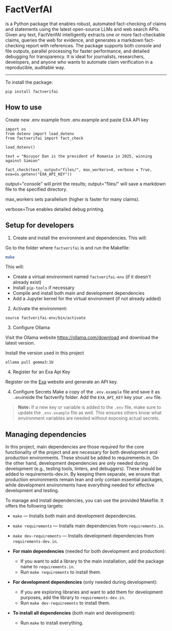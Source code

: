 # FactVerfAI

is a Python package that enables robust, automated fact-checking of claims and statements using the latest open-source LLMs and web search APIs. Given any text, FactVerifAI intelligently extracts one or more fact-checkable claims, queries the web for evidence, and generates a markdown fact-checking report with references. The package supports both console and file outputs, parallel processing for faster performance, and detailed debugging for transparency. It is ideal for journalists, researchers, developers, and anyone who wants to automate claim verification in a reproducible, auditable way.

---


To install the package:

```
pip install factverifai
```

## How to use
Create new .env example from .env.example and paste EXA API key

```
import os
from dotenv import load_dotenv
from factverifai import fact_check

load_dotenv()

text = "Nicușor Dan is the president of Romania in 2025, winning against Simion"

fact_check(text, output="files/", max_workers=4, verbose = True, exa=os.getenv("EXA_API_KEY"))
```


output="console" will print the results; output="files/" will save a markdown file to the specified directory.

max_workers sets parallelism (higher is faster for many claims).

verbose=True enables detailed debug printing.

## Setup for developers


1. Create and install the environment and dependencies. This will:

Go to the folder where `factverifai` is and run the Makefile:

```bash
make
```

This will:
- Create a virtual environment named `factverifai-env` (if it doesn't already exist)
- Install `pip-tools` if necessary
- Compile and install both main and development dependencies
- Add a Jupyter kernel for the virtual environment (if not already added)

2. Activate the environment: 
```
source factverifai-env/bin/activate
```

3. Configure Ollama

Visit the Ollama website https://ollama.com/download and download the latest version.

Install the version used in this project
```
ollama pull gemma3:1b
```
4. Register for an Exa Api Key

Register on the [Exa](https://dashboard.exa.ai/playground) website and generate an API key. 


4. Configure Secrets
Make a copy of the `.env.example` file and save it as `.env`inside the  factverify folder.
Add the `EXA_API_KEY` key your `.env` file.

> **Note:**
> If a new key or variable is added to the `.env` file, make sure to update the `.env.example` file as well. This ensures others know what environment variables are needed without exposing actual secrets.


## Managing dependencies

In this project, main dependencies are those required for the core functionality of the project and are necessary for both development and production environments. These should be added to requirements.in. On the other hand, development dependencies are only needed during development (e.g., testing tools, linters, and debuggers). These should be added to requirements-dev.in. By keeping them separate, we ensure that production environments remain lean and only contain essential packages, while development environments have everything needed for effective development and testing.

To manage and install dependencies, you can use the provided Makefile. It offers the following targets:

- `make` — Installs both main and development dependencies.
- `make requirements` — Installs main dependencies from `requirements.in`.
- `make dev-requirements` — Installs development dependencies from `requirements-dev.in`.


- **For main dependencies** (needed for both development and production):
  - If you want to add a library to the main installation, add the package name to `requirements.in`.
  - Run `make requirements` to install them.

- **For development dependencies** (only needed during development):
  - If you are exploring libraries and want to add them for development purposes, add the library to `requirements-dev.in`.
  - Run `make dev-requirements` to install them.

- **To install all dependencies** (both main and development):
  - Run `make` to install everything.

